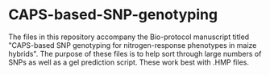 # CAPS-based-SNP-genotyping
The files in this repository accompany the Bio-protocol manuscript titled "CAPS-based SNP genotyping for nitrogen-response phenotypes in maize hybrids". The purpose of these files is to help sort through large numbers of SNPs as well as a gel prediction script. These work best with .HMP files.
